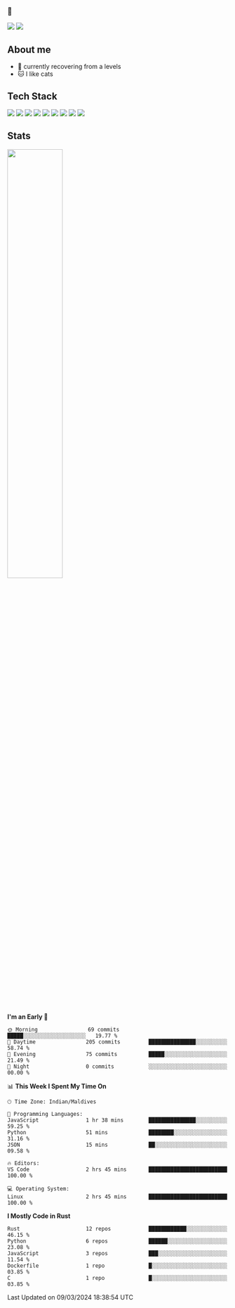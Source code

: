 ### 🥔

<!--
**penky776/penky776** is a ✨ _special_ ✨ repository because its `README.md` (this file) appears on your GitHub profile.

Here are some ideas to get you started:

- 🔭 I’m currently working on ...
- 🌱 I’m currently learning ...
- 👯 I’m looking to collaborate on ...
- 🤔 I’m looking for help with ...
- 💬 Ask me about ...
- 📫 How to reach me: ...
- 😄 Pronouns: ...
- ⚡ Fun fact: ...
-->
[![](https://img.shields.io/badge/Website-ME-8B0000?style=for-the-badge)](https://meesam-ali.com/)
[![](https://img.shields.io/badge/email-ME-191970?style=for-the-badge)](mailto:me@meesam-ali.com)

## About me

- 💨 currently recovering from a levels
- 🐱 I like cats

## Tech Stack

[![](https://img.shields.io/badge/Lang-Rust-FF0000?style=for-the-badge&logo=rust)](https://www.rust-lang.org/)
[![](https://img.shields.io/badge/LANG-javascript-FF8C00?style=for-the-badge&logo=javascript)](https://developer.mozilla.org/en-US/docs/Web/JavaScript)
[![](https://img.shields.io/badge/Framework-Axum-purple?style=for-the-badge&logo=rust)](https://docs.rs/axum/latest/axum/)
[![](https://img.shields.io/badge/LANG-HTML5-FF4500?style=for-the-badge&logo=html5)](https://developer.mozilla.org/en-US/docs/Glossary/HTML5)
[![](https://img.shields.io/badge/OS-ARCH%20LINUX-black?logo=arch-linux&style=for-the-badge)](https://archlinux.org/)
[![](https://img.shields.io/badge/Framework-next.js-006400?style=for-the-badge&logo=next.js)](https://nextjs.org/)
[![](https://img.shields.io/badge/library-react-FF00FF?style=for-the-badge&logo=react)](https://react.dev/)
[![](https://img.shields.io/badge/lang-typescript-4169E1?style=for-the-badge&logo=typescript)](https://www.typescriptlang.org/)
[![](https://img.shields.io/badge/framework-tailwindcss-008B8B?style=for-the-badge&logo=tailwindcss)](https://tailwindcss.com/)

## Stats

<img height="50%" width="auto" src ="https://github-readme-stats.vercel.app/api/top-langs/?username=penky776&layout=compact&hide_border=true&theme=dracula&bg_color=00000000&langs_count=6&hide=jupyter%20notebook,tex,css,php"><br/>


<!--START_SECTION:waka-->
**I'm an Early 🐤** 

```text
🌞 Morning                69 commits          █████░░░░░░░░░░░░░░░░░░░░   19.77 % 
🌆 Daytime                205 commits         ███████████████░░░░░░░░░░   58.74 % 
🌃 Evening                75 commits          █████░░░░░░░░░░░░░░░░░░░░   21.49 % 
🌙 Night                  0 commits           ░░░░░░░░░░░░░░░░░░░░░░░░░   00.00 % 
```


📊 **This Week I Spent My Time On** 

```text
🕑︎ Time Zone: Indian/Maldives

💬 Programming Languages: 
JavaScript               1 hr 38 mins        ███████████████░░░░░░░░░░   59.25 % 
Python                   51 mins             ████████░░░░░░░░░░░░░░░░░   31.16 % 
JSON                     15 mins             ██░░░░░░░░░░░░░░░░░░░░░░░   09.58 % 

🔥 Editors: 
VS Code                  2 hrs 45 mins       █████████████████████████   100.00 % 

💻 Operating System: 
Linux                    2 hrs 45 mins       █████████████████████████   100.00 % 
```

**I Mostly Code in Rust** 

```text
Rust                     12 repos            ████████████░░░░░░░░░░░░░   46.15 % 
Python                   6 repos             ██████░░░░░░░░░░░░░░░░░░░   23.08 % 
JavaScript               3 repos             ███░░░░░░░░░░░░░░░░░░░░░░   11.54 % 
Dockerfile               1 repo              █░░░░░░░░░░░░░░░░░░░░░░░░   03.85 % 
C                        1 repo              █░░░░░░░░░░░░░░░░░░░░░░░░   03.85 % 
```




 Last Updated on 09/03/2024 18:38:54 UTC
<!--END_SECTION:waka-->
